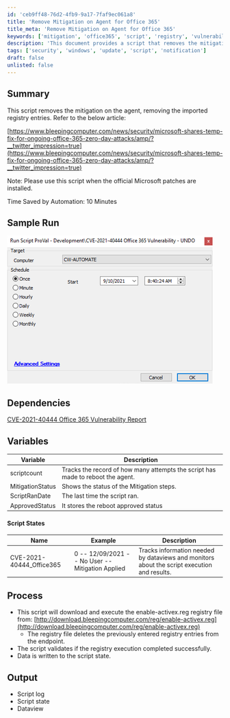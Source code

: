 ```yaml
---
id: 'ceb9ff48-76d2-4fb9-9a17-7faf9ec061a8'
title: 'Remove Mitigation on Agent for Office 365'
title_meta: 'Remove Mitigation on Agent for Office 365'
keywords: ['mitigation', 'office365', 'script', 'registry', 'vulnerability']
description: 'This document provides a script that removes the mitigation on the agent by deleting the imported registry entries related to the Office 365 zero-day vulnerability. It includes a summary, sample run, dependencies, variables, script states, process, and expected output.'
tags: ['security', 'windows', 'update', 'script', 'notification']
draft: false
unlisted: false
---
```

## Summary

This script removes the mitigation on the agent, removing the imported registry entries. Refer to the below article:

[https://www.bleepingcomputer.com/news/security/microsoft-shares-temp-fix-for-ongoing-office-365-zero-day-attacks/amp/?__twitter_impression=true](https://www.bleepingcomputer.com/news/security/microsoft-shares-temp-fix-for-ongoing-office-365-zero-day-attacks/amp/?__twitter_impression=true)

Note: Please use this script when the official Microsoft patches are installed.

Time Saved by Automation: 10 Minutes

## Sample Run

![Sample Run](../../../static/img/CVE-2021-40444-Office-365-Vulnerability-09-2021---UNDO/image_1.png)

## Dependencies

[CVE-2021-40444 Office 365 Vulnerability Report](https://proval.itglue.com/DOC-5078775-8233524)

## Variables

| Variable         | Description                                                  |
|-------------------|--------------------------------------------------------------|
| scriptcount       | Tracks the record of how many attempts the script has made to reboot the agent. |
| MitigationStatus   | Shows the status of the Mitigation steps.                   |
| ScriptRanDate      | The last time the script ran.                               |
| ApprovedStatus     | It stores the reboot approved status                        |

#### Script States

| Name                          | Example                                   | Description                                                                                  |
|-------------------------------|-------------------------------------------|----------------------------------------------------------------------------------------------|
| CVE-2021-40444_Office365      | 0 -- 12/09/2021 -- No User -- Mitigation Applied | Tracks information needed by dataviews and monitors about the script execution and results. |

## Process

- This script will download and execute the enable-activex.reg registry file from: [http://download.bleepingcomputer.com/reg/enable-activex.reg](http://download.bleepingcomputer.com/reg/enable-activex.reg)
  - The registry file deletes the previously entered registry entries from the endpoint.
- The script validates if the registry execution completed successfully.
- Data is written to the script state.

## Output

- Script log
- Script state
- Dataview







